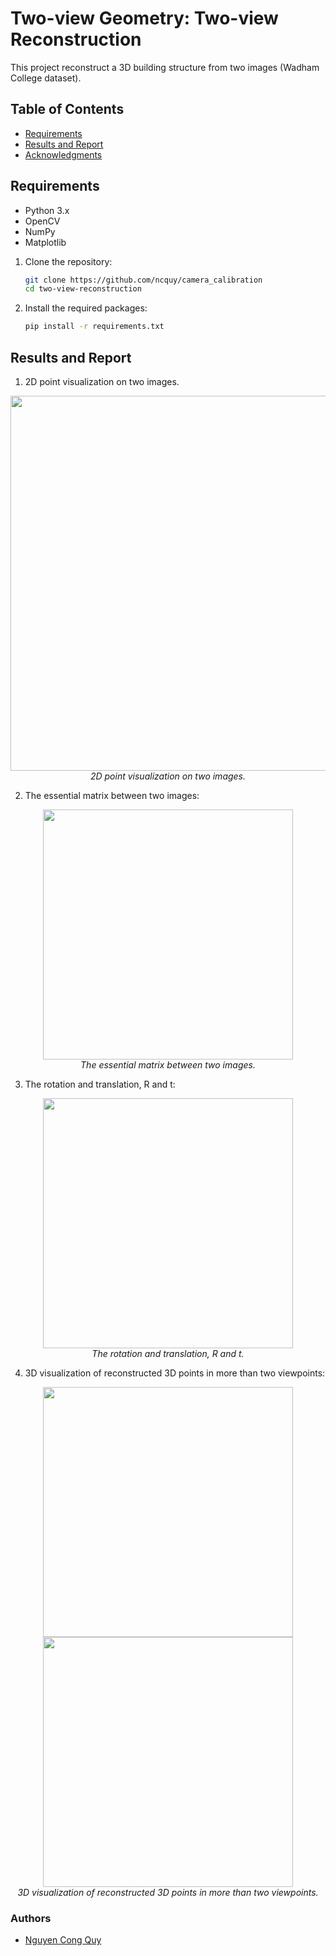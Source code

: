 # Two-view Geometry: Two-view Reconstruction

This project reconstruct a 3D building structure from two images (Wadham College dataset).

## Table of Contents
- [Requirements](#requirements)
- [Results and Report](#results-and-report)
- [Acknowledgments](#acknowledgments)

## Requirements
- Python 3.x
- OpenCV
- NumPy
- Matplotlib

1. Clone the repository:

   ```bash
   git clone https://github.com/ncquy/camera_calibration
   cd two-view-reconstruction

2. Install the required packages:
   ```bash
   pip install -r requirements.txt


## Results and Report
1. 2D point visualization on two images.
<p align='center'>
  <img width="600px" src="https://github.com/ncquy/two-view-reconstruction/blob/main/results/2d_points_on_img.png"/>
  <br/>
  <i> 2D point visualization on two images.</i>
</p>

2. The essential matrix between two images:
<p align='center'>
  <img width="400px" src="https://github.com/ncquy/two-view-reconstruction/blob/main/results/essential_matrix.png" />
  <br/>
  <i> The essential matrix between two images.</i>
</p>

3.   The rotation and translation, R and t:
<p align='center'>
  <img width="400px" src="https://github.com/ncquy/two-view-reconstruction/blob/main/results/r_t.png" />
  <br/>
  <i> The rotation and translation, R and t.</i>
</p>

4. 3D visualization of reconstructed 3D points in more than two viewpoints:
<p align='center'>
  <img width="400px" src="https://github.com/ncquy/two-view-reconstruction/blob/main/results/3d_points.png" />
  <img width="400px" src="https://github.com/ncquy/two-view-reconstruction/blob/main/results/3d_points_2.png" />
  <br/>
  <i> 3D visualization of reconstructed 3D points in more than two viewpoints.</i>
</p>

### Authors
* [Nguyen Cong Quy](https://github.com/ncquy)

